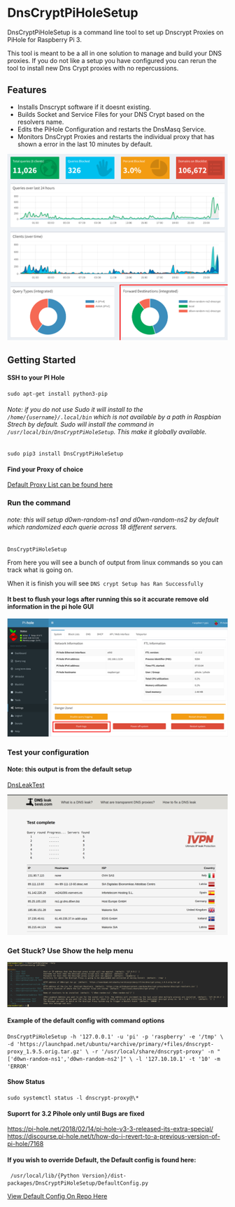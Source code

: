 # DnsCryptPiHoleSetup


DnsCryptPiHoleSetup is a command line tool to set up Dnscrypt Proxies on PiHole for Raspberry Pi 3.

This tool is meant to be a all in one solution to manage and build your DNS proxies. If you do not like a setup you have configured you can rerun the tool to install new Dns Crypt proxies with no repercussions.


## Features

- Installs Dnscrypt software if it doesnt existing.
- Builds Socket and Service Files for your DNS Crypt based on the resolvers name. 
- Edits the PiHole Configuration and restarts the DnsMasq Service.
- Monitors DnsCrypt Proxies and restarts the individual proxy that has shown a error in the last 10 minutes by default.

![ScreenShot](img/PiHoleMainWindow.png)




## Getting Started
#### SSH to your PI Hole

`sudo apt-get install python3-pip`
###### Note: if you do not use Sudo it will install to the `/home/{username}/.local/bin` which is not available by a path in Raspbian Strech by default. Sudo will install the command in `/usr/local/bin/DnsCryptPiHoleSetup`. This make it globally available.
`sudo pip3 install DnsCryptPiHoleSetup`


#### Find your Proxy of choice

[Default Proxy List can be found here]( https://github.com/dyne/dnscrypt-proxy/blob/master/dnscrypt-resolvers.csv)


### Run the command
###### note: this will setup d0wn-random-ns1 and d0wn-random-ns2 by default which randomized each querie across 18 different servers.

`DnsCryptPiHoleSetup`

From here you will see a bunch of output from linux commands so you can track what is going on.

When it is finish you will see `DNS crypt Setup has Ran Successfully`


#### It best to flush your logs after running this so it accurate remove old information in the pi hole GUI

![ScreenShot](img/FlushLogs.png)


### Test your configuration
#### Note: this output is from the default setup

[DnsLeakTest](https://www.dnsleaktest.com/)

![ScreenShot](img/DnsLeakTest.png)



### Get Stuck? Use Show the help menu

![ScreenShot](img/DnsCryptPiHoleHelpMenu.png)


#### Example of the default config with command options

` DnsCryptPiHoleSetup -h '127.0.0.1' -u 'pi' -p 'raspberry' -e '/tmp' \
 -d 'https://launchpad.net/ubuntu/+archive/primary/+files/dnscrypt-proxy_1.9.5.orig.tar.gz' \
 -r '/usr/local/share/dnscrypt-proxy' -n "['d0wn-random-ns1','d0wn-random-ns2']" \
 -l '127.10.10.1' -t '10' -m 'ERROR' `

#### Show Status

` sudo systemctl status -l dnscrypt-proxy@\* `


#### Suporrt for 3.2 Pihole only until Bugs are fixed
https://pi-hole.net/2018/02/14/pi-hole-v3-3-released-its-extra-special/
https://discourse.pi-hole.net/t/how-do-i-revert-to-a-previous-version-of-pi-hole/7168
 
 
#### If you wish to override Default, the Default config is found here:

` /usr/local/lib/{Python Version}/dist-packages/DnsCryptPiHoleSetup/DefaultConfig.py`

[View Default Config On Repo Here](DnsCryptProxyPiTool/DefaultConfig.py)


